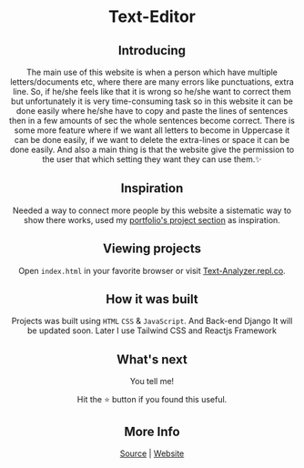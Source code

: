<div align = "center">

<h1>Text-Editor</h1>




## Introducing 

The main use of this website is when a person which have multiple letters/documents etc, where there are many errors like punctuations, extra line. So, if he/she feels like that it is wrong so he/she want to correct them but unfortunately it is very time-consuming task so in this website it can be done easily where he/she have to copy and paste the lines of sentences then in a few amounts of sec the whole sentences become correct.
There is some more feature where if we want all letters to become in Uppercase it can be done easily, if we want to delete the extra-lines or space it can be done easily.
And also a main thing is that the website give the permission to the user that which setting they want they can use them.✨



## Inspiration

Needed a way to connect more people by this website a sistematic way to show there works, used my [portfolio's project section](https://lakshyadeepgogoi.netlify.app/#home) as inspiration.




## Viewing projects

Open `index.html` in your favorite browser or visit [Text-Analyzer.repl.co](https://text-analyzer.lakshyadeep.repl.co/).

## How it was built

Projects was built using `HTML` `CSS` & `JavaScript`.
And Back-end Django
It will be updated soon.
Later I use Tailwind CSS and Reactjs Framework




## What's next

You tell me!

Hit the ⭐ button if you found this useful.

## More Info

<div align="center">

<a href="https://github.com/lakshyadeepgogoi">Source</a> | <a href="https://carefreefoundation.netlify.app/">Website</a>

</div>
